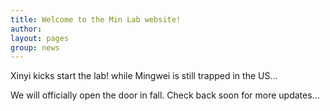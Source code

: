 ```yaml
---
title: Welcome to the Min Lab website!
author: 
layout: pages
group: news
---
```


Xinyi kicks start the lab! while Mingwei is still trapped in the US... 

We will officially open the door in fall. Check back soon for more updates...
